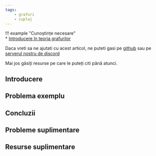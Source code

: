 ```yaml
---
tags:
    - grafuri
    - cuplaj
---
```


!!! example "Cunoștințe necesare"   
    * [Introducere în teoria grafurilor](https://edu.roalgo.ro/usor/graphs/)

Daca vreti sa ne ajutati cu acest articol, ne puteti gasi pe [github](https://github.com/roalgo-discord/arhiva-educationala) sau pe [serverul nostru de discord](https://discord.gg/vdDRSmg3fC)

Mai jos găsiți resurse pe care le puteți citi până atunci.

## Introducere

## Problema exemplu

## Concluzii

## Probleme suplimentare

## Resurse suplimentare